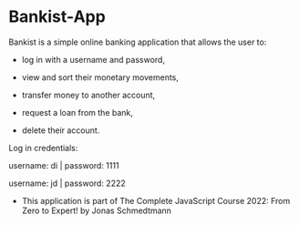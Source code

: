 # Bankist-App

Bankist is a simple online banking application that allows the user to:

* log in with a username and password,

* view and sort their monetary movements,

* transfer money to another account,

* request a loan from the bank,

* delete their account.

Log in credentials:

username: di | password: 1111

username: jd | password: 2222

* This application is part of The Complete JavaScript Course 2022: From Zero to Expert! by Jonas Schmedtmann
